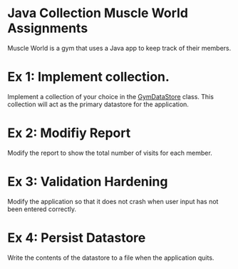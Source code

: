 # Java Collection Muscle World Assignments

Muscle World is a gym that uses a Java app to keep track of their members.

# Ex 1: Implement collection.
Implement a collection of your choice in the [GymDataStore](./src/main/java/GymDataStore.java) class.  This collection
will act as the primary datastore for the application.

# Ex 2: Modifiy Report
Modify the report to show the total number of visits for each member.

# Ex 3: Validation Hardening
Modify the application so that it does not crash when user input has not been entered correctly.

# Ex 4: Persist Datastore
Write the contents of the datastore to a file when the application quits.
